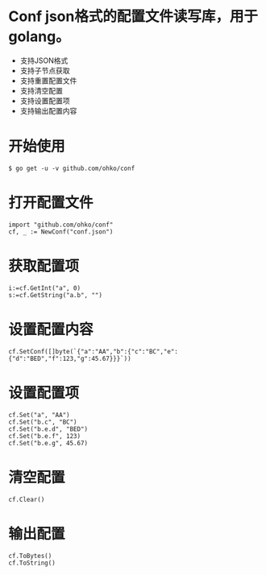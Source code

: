 # Conf json格式的配置文件读写库，用于golang。

- 支持JSON格式
- 支持子节点获取
- 支持重置配置文件
- 支持清空配置
- 支持设置配置项
- 支持输出配置内容

# 开始使用

```
$ go get -u -v github.com/ohko/conf
```

# 打开配置文件

```
import "github.com/ohko/conf"
cf, _ := NewConf("conf.json")
```

# 获取配置项

```
i:=cf.GetInt("a", 0)
s:=cf.GetString("a.b", "")
```

# 设置配置内容

```
cf.SetConf([]byte(`{"a":"AA","b":{"c":"BC","e":{"d":"BED","f":123,"g":45.67}}}`))
```

# 设置配置项

```
cf.Set("a", "AA")
cf.Set("b.c", "BC")
cf.Set("b.e.d", "BED")
cf.Set("b.e.f", 123)
cf.Set("b.e.g", 45.67)
```

# 清空配置

```
cf.Clear()
```

# 输出配置

```
cf.ToBytes()
cf.ToString()
```